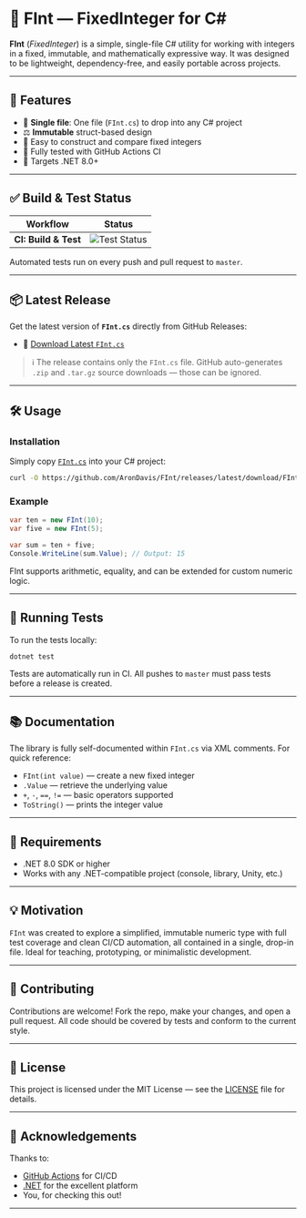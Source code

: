 # 🧮 FInt — FixedInteger for C#

**FInt** (*FixedInteger*) is a simple, single-file C# utility for working with integers in a fixed, immutable, and mathematically expressive way. It was designed to be lightweight, dependency-free, and easily portable across projects.

---

## 🚀 Features

- 📁 **Single file**: One file (`FInt.cs`) to drop into any C# project
- ⚖️ **Immutable** struct-based design
- 🔢 Easy to construct and compare fixed integers
- 🧪 Fully tested with GitHub Actions CI
- 🎯 Targets .NET 8.0+

---

## ✅ Build & Test Status

| Workflow | Status |
|----------|--------|
| **CI: Build & Test** | ![Test Status](https://github.com/AronDavis/FInt/actions/workflows/main-github-action.yml/badge.svg?branch=master) |

Automated tests run on every push and pull request to `master`.

---

## 📦 Latest Release

Get the latest version of **`FInt.cs`** directly from GitHub Releases:

- 🔗 [Download Latest `FInt.cs`](https://github.com/AronDavis/FInt/releases/latest/download/FInt.cs)

> ℹ️ The release contains only the `FInt.cs` file. GitHub auto-generates `.zip` and `.tar.gz` source downloads — those can be ignored.

---

## 🛠️ Usage

### Installation

Simply copy [`FInt.cs`](https://github.com/AronDavis/FInt/releases/latest/download/FInt.cs) into your C# project:

```bash
curl -O https://github.com/AronDavis/FInt/releases/latest/download/FInt.cs
```

### Example

```csharp
var ten = new FInt(10);
var five = new FInt(5);

var sum = ten + five;
Console.WriteLine(sum.Value); // Output: 15
```

FInt supports arithmetic, equality, and can be extended for custom numeric logic.

---

## 🧪 Running Tests

To run the tests locally:

```bash
dotnet test
```

Tests are automatically run in CI. All pushes to `master` must pass tests before a release is created.

---

## 📚 Documentation

The library is fully self-documented within `FInt.cs` via XML comments. For quick reference:

- `FInt(int value)` — create a new fixed integer
- `.Value` — retrieve the underlying value
- `+`, `-`, `==`, `!=` — basic operators supported
- `ToString()` — prints the integer value

---

## 🧰 Requirements

- .NET 8.0 SDK or higher
- Works with any .NET-compatible project (console, library, Unity, etc.)

---

## 💡 Motivation

`FInt` was created to explore a simplified, immutable numeric type with full test coverage and clean CI/CD automation, all contained in a single, drop-in file. Ideal for teaching, prototyping, or minimalistic development.

---

## 🤝 Contributing

Contributions are welcome! Fork the repo, make your changes, and open a pull request. All code should be covered by tests and conform to the current style.

---

## 📄 License

This project is licensed under the MIT License — see the [LICENSE](LICENSE) file for details.

---

## 🌟 Acknowledgements

Thanks to:
- [GitHub Actions](https://github.com/features/actions) for CI/CD
- [.NET](https://dotnet.microsoft.com/) for the excellent platform
- You, for checking this out!

---